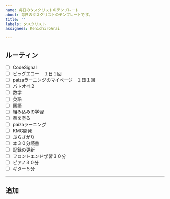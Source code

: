 ```yaml
---
name: 毎日のタスクリストのテンプレート
about: 毎日のタスクリストのテンプレートです。
title: ''
labels: タスクリスト
assignees: KenichiroArai

---
```


## ルーティン

- [ ] CodeSignal
- [ ] ビッグエコー　１日１回
- [ ] paizaラーニングのマイページ　１日１回
- [ ] バトオペ２
- [ ] 数学
- [ ] 英語
- [ ] 国語
- [ ] 組み込みの学習
- [ ] 薬を塗る
- [ ] paizaラーニング
- [ ] KMG開発
- [ ] ぶらさがり
- [ ] 本３０分読書
- [ ] 記録の更新
- [ ] フロントエンド学習３０分
- [ ] ピアノ３０分
- [ ] ギター５分

-----

## 追加
